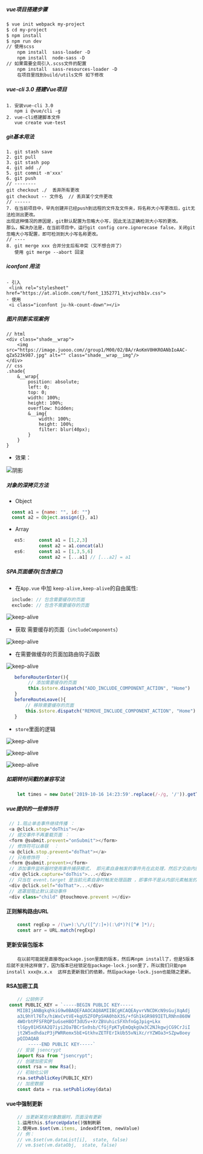 ##### vue项目搭建步骤
```html
$ vue init webpack my-project
$ cd my-project
$ npm install
$ npm run dev
// 使用scss
    npm install  sass-loader -D
    npm install  node-sass -D
// 如果需要全局引入.scss文件的配置
    npm install  sass-resources-loader -D
    在项目里找到build/utils文件 如下修改
```
##### vue-cli 3.0 搭建Vue项目

```
1. 安装vue-cli 3.0
   npm i @vue/cli -g
2. vue-cli搭建脚本文件
   vue create vue-test
```

##### git基本用法

```
1. git stash save
2. git pull
3. git stash pop
4. git add ./
5. git commit -m'xxx'
6. git push
// --------
git checkout ./  丢弃所有更改
git checkout -- 文件名  // 丢弃某个文件更改
// ------
7. 在当前项目中，早先创建并已经push到远程的文件及文件夹，将名称大小写更改后，git无法检测出更改。
出现这种情况的原因是，git默认配置为忽略大小写，因此无法正确检测大小写的更改。
那么，解决办法是，在当前项目中，运行git config core.ignorecase false，关闭git忽略大小写配置，即可检测到大小写名称更改。
// ----
8. git merge xxx 合并分支后有冲突（又不想合并了）
   使用 git merge --abort 回滚
```

##### iconfont 用法
```
- 引入
 <link rel="stylesheet" href="https://at.alicdn.com/t/font_1352771_ktvjvzhb1v.css">
- 使用
 <i class="iconfont ju-hk-count-down"></i>
```

##### 图片阴影实现案例
```
// html
<div class="shade__wrap">
    <img src="https://image.juooo.com//group1/M00/02/BA/rAoKmV0HKROANbIoAAC-qZa523k987.jpg" alt="" class="shade__wrap__img"/>
</div>
// css
.shade{ 
    &__wrap{
        position: absolute;
        left: 0;
        top: 0;
        width: 100%;
        height: 100%;
        overflow: hidden;
        &__img{
            width: 100%;
            height: 100%;
            filter: blur(40px);
        }
    }
}
```
- 效果：

![阴影](./assets/img/企业微信截图_15668930477104.png "图片")

##### 对象的深拷贝方法
- Object
```js
  const a1 = {name: "", id: ""}
  const a2 = Object.assign({}, a1)
```
- Array 
```js
   es5:     const a1 = [1,2,3]
            const a2 = a1.concat(al)
   es6:     const a1 = [1,3,5,6]
            const a2 = [...a1] // [...a2] = a1
```

##### SPA页面缓存(包含接口)
- 在```App.vue``` 中加 ```keep-alive,keep-alive```的自由属性:

```js
  include: // 包含需要缓存的页面
  exclude: // 包含不需要缓存的页面
```
![keep-alive](./assets/img/企业微信截图_15697511529553.png "图片")

- 获取 需要缓存的页面（```includeComponents```）

![keep-alive](./assets/img/企业微信截图_15697511799732.png "图片")

- 在需要做缓存的页面加路由钩子函数

![keep-alive](./assets/img/企业微信截图_15697512335870.png "图片")
```js
   beforeRouterEnter(){ 
        // 添加需要缓存的页面
        this.$store.dispatch("ADD_INCLUDE_COMPONENT_ACTION", "Home")
   }
   beforeRouteLeave(){
       // 移除需要缓存的页面
       this.$store.dispatch("REMOVE_INCLUDE_COMPONENT_ACTION", "Home")
   }
```
- ```store```里面的逻辑

![keep-alive](./assets/img/企业微信截图_15697513351089.png "图片")

![keep-alive](./assets/img/企业微信截图_15697512757104.png "图片")

![keep-alive](./assets/img/企业微信截图_15697513058054.png "图片")

##### 如期转时间戳的兼容写法
```js
    let times = new Date('2019-10-16 14:23:59'.replace(/-/g, '/')).getTime()
```

##### vue提供的一些修饰符
```js
 // 1.阻止单击事件继续传播 ：
 <a @click.stop="doThis"></a> 
 // 提交事件不再重载页面 ：
 <form @submit.prevent="onSubmit"></form> 
 // 修饰符可以串联  ：
 <a @click.stop.prevent="doThat"></a> 
 // 只有修饰符  ：
 <form @submit.prevent></form> 
 // 添加事件监听器时使用事件捕获模式， 即元素自身触发的事件先在此处理，然后才交由内部元素进行处理 ：
 <div @click.capture="doThis">...</div> 
 // 只当在 event.target 是当前元素自身时触发处理函数 ，即事件不是从内部元素触发的 ：
 <div @click.self="doThat">...</div>
 // 遮罩层阻止默认滚动事件
 <div class="child" @touchmove.prevent ></div>
```

#### 正则解构路由URL
```js
    const regExp = /(\w+):\/\/([^/:]+)(:\d*)?([^# ]*)/;
    const arr = URL.match(regExp)
```
#### 更新安装包版本
```zh
    在以前可能就是直接改package.json里面的版本，然后再npm install了，但是5版本后就不支持这样做了，因为版本已经锁定在package-lock.json里了，所以我们只能npm install xxx@x.x.x  这样去更新我们的依赖，然后package-lock.json也能随之更新。
```

#### RSA加密工具
```js
    // 公钥例子
 const PUBLIC_KEY = `-----BEGIN PUBLIC KEY-----
	MIIBIjANBgkqhkiG9w0BAQEFAAOCAQ8AMIIBCgKCAQEAyvrVNCDKcN9sGujXqAdj
	a3L9hYl76Tx/hiWxCvtVE+kgUSZFOPpSHA0hbX3S/+fGh1kGR989IETLRNhn860W
	4WOrbtPFSFRQP1uGseH8Of3dU5v+XrZBVuhicSFXhfnGgJpig+Lkx
	tlGpy01H5XA2Q7iyi2Oa7BCrSx0sb/CfGjFpKTyEmQqkgUw3C2NJkgwjCG9CrJiI
	jt2W5xdhdazP3jPWRRemx5bE+GtkhvZETFErIkUb55vNiXc/rYZWOa3+SZpw8oey
	pQIDAQAB
        -----END PUBLIC KEY-----`
    // 安装 jsencrypt 
    import Rsa from "jsencrypt";
    // 创建加密实例
    const rsa = new Rsa();
    // 初始化公钥
    rsa.setPublicKey(PUBLIC_KEY)
    // 加密数据
    const data = rsa.setPublicKey(data)
```
#### vue中强制更新
```js
    // 当更新某些对象数据时，页面没有更新
    1.运用this.$forceUpdate()强制刷新
    2.使用vm.$set(vm.items, indexOfItem, newValue)
    // 例：
    // vm.$set(vm.dataList[i],  state, false) 
    // vm.$set(vm.dataObj,  state, false) 
```
